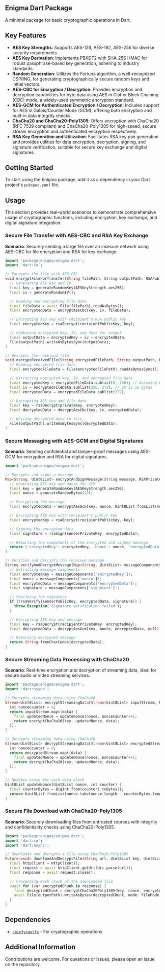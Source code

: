 ## Enigma Dart Package

A minimal package for basic cryptographic operations in Dart.

## Key Features

- **AES Key Strengths**: Supports AES-128, AES-192, AES-256 for diverse security requirements.
- **AES Key Derivation**: Implements PBKDF2 with SHA-256 HMAC for robust passphrase-based key generation, adhering to industry standards.
- **Random Generation**: Utilizes the Fortuna algorithm, a well-recognized CSPRNG, for generating cryptographically secure random keys and initial vectors.
- **AES-CBC for Encryption / Decryption**: Provides encryption and decryption capabilities for byte data using AES in Cipher Block Chaining (CBC) mode, a widely-used symmetric encryption standard.
- **AES-GCM for Authenticated Encryption / Decryption**: Includes support for AES in Galois/Counter Mode (GCM), offering both encryption and built-in data integrity checks.
- **ChaCha20 and ChaCha20-Poly1305**: Offers encryption with ChaCha20 (RFC 7539 compliant) and ChaCha20-Poly1305 for high-speed, secure stream encryption and authenticated encryption respectively.
- **RSA Key Generation and Utilization**: Facilitates RSA key pair generation and provides utilities for data encryption, decryption, signing, and signature verification, suitable for secure key exchange and digital signatures.

## Getting Started

To start using the Enigma package, add it as a dependency in your Dart project's `pubspec.yaml` file.

## Usage

This section provides real-world scenarios to demonstrate comprehensive usage of cryptographic functions, including encryption, key exchange, and digital signature integration.

### Secure File Transfer with AES-CBC and RSA Key Exchange

**Scenario**: Securely sending a large file over an insecure network using AES-CBC for file encryption and RSA for key exchange.

```dart
import 'package:enigma/enigma.dart';
import 'dart:io';

// Encrypts the file with AES-CBC
void encryptFileForTransfer(String filePath, String outputPath, RSAPublicKey recipientPublicKey) async {
  // Generating AES key and IV
  final key = generateRandomKey(AESKeyStrength.aes256);
  final iv = generateRandomIV();

  // Reading and encrypting file data
  final fileData = await File(filePath).readAsBytes();
  final encryptedData = encryptAesCbc(key, iv, fileData);

  // Encrypting AES key with recipient's RSA public key
  final encryptedKey = rsaEncrypt(recipientPublicKey, key);

  // Combining encrypted key, IV, and data for output
  final outputData = encryptedKey + iv + encryptedData;
  File(outputPath).writeAsBytesSync(outputData);
}

// Decrypts the received file
void decryptReceivedFile(String encryptedFilePath, String outputPath, RSAPrivateKey privateKey) {
  // Reading encrypted file data
  final encryptedFileData = File(encryptedFilePath).readAsBytesSync();

  // Extracting encrypted key, IV, and encrypted file data
  final encryptedKey = encryptedFileData.sublist(0, 256); // Assuming RSA-2048
  final iv = encryptedFileData.sublist(256, 272); // IV is 16 bytes
  final encryptedData = encryptedFileData.sublist(272);

  // Decrypting AES key and file data
  final key = rsaDecrypt(privateKey, encryptedKey);
  final decryptedData = decryptAesCbc(key, iv, encryptedData);

  // Writing decrypted data to file
  File(outputPath).writeAsBytesSync(decryptedData);
}
```

### Secure Messaging with AES-GCM and Digital Signatures

**Scenario**: Sending confidential and tamper-proof messages using AES-GCM for encryption and RSA for digital signatures.

```dart
import 'package:enigma/enigma.dart';

// Encrypts and signs a message
Map<String, Uint8List> encryptAndSignMessage(String message, RSAPrivateKey senderPrivateKey, RSAPublicKey recipientPublicKey) {
  // Generating AES key and nonce for GCM
  final key = generateRandomKey(AESKeyStrength.aes256);
  final nonce = generateRandomBytes(12);

  // Encrypting the message
  final encryptedData = encryptAesGcm(key, nonce, Uint8List.fromList(message.codeUnits), null);

  // Encrypting AES key with recipient's public key
  final encryptedKey = rsaEncrypt(recipientPublicKey, key);

  // Signing the encrypted data
  final signature = rsaSign(senderPrivateKey, encryptedData);

  // Returning the components of the encrypted and signed message
  return {'encryptedKey': encryptedKey, 'nonce': nonce, 'encryptedData': encryptedData, 'signature': signature};
}

// Verifies and decrypts the received message
String verifyAndDecryptMessage(Map<String, Uint8List> messageComponents, RSAPublicKey senderPublicKey, RSAPrivateKey recipientPrivateKey) {
  // Extracting message components
  final encryptedKey = messageComponents['encryptedKey']!;
  final nonce = messageComponents['nonce']!;
  final encryptedData = messageComponents['encryptedData']!;
  final signature = messageComponents['signature']!;

  // Verifying the signature
  if (!rsaVerify(senderPublicKey, encryptedData, signature)) {
    throw Exception('Signature verification failed');
  }

  // Decrypting AES key and message
  final key = rsaDecrypt(recipientPrivateKey, encryptedKey);
  final decryptedData = decryptAesGcm(key, nonce, encryptedData, null);

  // Returning decrypted message
  return String.fromCharCodes(decryptedData);
}
```

### Secure Streaming Data Processing with ChaCha20

**Scenario**: Real-time encryption and decryption of streaming data, ideal for secure audio or video streaming services.

```dart
import 'package:enigma/enigma.dart';
import 'dart:async';

// Encrypts streaming data using ChaCha20
Stream<Uint8List> encryptStreamingData(Stream<Uint8List> inputStream, Uint8List key, Uint8List nonce) {
  int nonceCounter = 0;
  return inputStream.map((data) {
    final updatedNonce = updateNonce(nonce, nonceCounter++);
    return encryptChaCha20(key, updatedNonce, data);
  });
}

// Decrypts streaming data using ChaCha20
Stream<Uint8List> decryptStreamingData(Stream<Uint8List> encryptedStream, Uint8List key, Uint8List nonce) {
  int nonceCounter = 0;
  return encryptedStream.map((data) {
    final updatedNonce = updateNonce(nonce, nonceCounter++);
    return decryptChaCha20(key, updatedNonce, data);
  });
}

// Updates nonce for each data block
Uint8List updateNonce(Uint8List nonce, int counter) {
  final counterBytes = BigInt.from(counter).toBytes();
  return Uint8List.fromList(nonce.take(nonce.length - counterBytes.length).toList() + counterBytes);
}
```

### Secure File Download with ChaCha20-Poly1305

**Scenario**: Securely downloading files from untrusted sources with integrity and confidentiality checks using ChaCha20-Poly1305.

```dart
import 'package:enigma/enigma.dart';
import 'dart:io';
import 'dart:async';

// Downloads and decrypts a file using ChaCha20-Poly1305
Future<void> downloadAndDecryptFile(String url, Uint8List key, Uint8List nonce, Uint8List? aad, String outputPath) async {
  final httpClient = HttpClient();
  final request = await httpClient.getUrl(Uri.parse(url));
  final response = await request.close();

  // Processing each chunk of the downloaded file
  await for (var encryptedChunk in response) {
    final decryptedChunk = decryptChaCha20Poly1305(key, nonce, encryptedChunk, aad);
    await File(outputPath).writeAsBytes(decryptedChunk, mode: FileMode.append);
  }
}
```

## Dependencies

- [`pointycastle`](https://pub.dev/packages/pointycastle) - For cryptographic operations.

## Additional Information

Contributions are welcome. For questions or issues, please open an issue on the repository.
